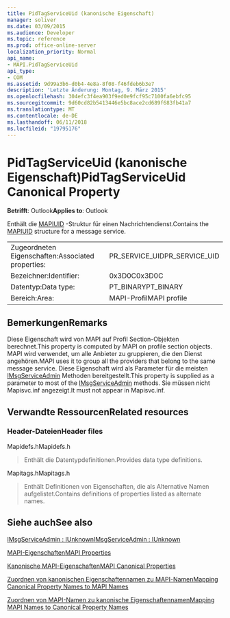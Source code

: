 ```yaml
---
title: PidTagServiceUid (kanonische Eigenschaft)
manager: soliver
ms.date: 03/09/2015
ms.audience: Developer
ms.topic: reference
ms.prod: office-online-server
localization_priority: Normal
api_name:
- MAPI.PidTagServiceUid
api_type:
- COM
ms.assetid: 9d99a3b6-d0b4-4e8a-8f08-f46fdeb6b3e7
description: 'Letzte Änderung: Montag, 9. März 2015'
ms.openlocfilehash: 304efc3f4ea903f9ed0e9fcf95c7100fa6ebfc95
ms.sourcegitcommit: 9d60cd82b5413446e5bc8ace2cd689f683fb41a7
ms.translationtype: MT
ms.contentlocale: de-DE
ms.lasthandoff: 06/11/2018
ms.locfileid: "19795176"
---
```

# <a name="pidtagserviceuid-canonical-property"></a><span data-ttu-id="a9018-103">PidTagServiceUid (kanonische Eigenschaft)</span><span class="sxs-lookup"><span data-stu-id="a9018-103">PidTagServiceUid Canonical Property</span></span>

  
  
<span data-ttu-id="a9018-104">**Betrifft**: Outlook</span><span class="sxs-lookup"><span data-stu-id="a9018-104">**Applies to**: Outlook</span></span> 
  
<span data-ttu-id="a9018-105">Enthält die [MAPIUID](mapiuid.md) -Struktur für einen Nachrichtendienst.</span><span class="sxs-lookup"><span data-stu-id="a9018-105">Contains the [MAPIUID](mapiuid.md) structure for a message service.</span></span> 
  
|||
|:-----|:-----|
|<span data-ttu-id="a9018-106">Zugeordneten Eigenschaften:</span><span class="sxs-lookup"><span data-stu-id="a9018-106">Associated properties:</span></span>  <br/> |<span data-ttu-id="a9018-107">PR_SERVICE_UID</span><span class="sxs-lookup"><span data-stu-id="a9018-107">PR_SERVICE_UID</span></span>  <br/> |
|<span data-ttu-id="a9018-108">Bezeichner:</span><span class="sxs-lookup"><span data-stu-id="a9018-108">Identifier:</span></span>  <br/> |<span data-ttu-id="a9018-109">0x3D0C</span><span class="sxs-lookup"><span data-stu-id="a9018-109">0x3D0C</span></span>  <br/> |
|<span data-ttu-id="a9018-110">Datentyp:</span><span class="sxs-lookup"><span data-stu-id="a9018-110">Data type:</span></span>  <br/> |<span data-ttu-id="a9018-111">PT_BINARY</span><span class="sxs-lookup"><span data-stu-id="a9018-111">PT_BINARY</span></span>  <br/> |
|<span data-ttu-id="a9018-112">Bereich:</span><span class="sxs-lookup"><span data-stu-id="a9018-112">Area:</span></span>  <br/> |<span data-ttu-id="a9018-113">MAPI-Profil</span><span class="sxs-lookup"><span data-stu-id="a9018-113">MAPI profile</span></span>  <br/> |
   
## <a name="remarks"></a><span data-ttu-id="a9018-114">Bemerkungen</span><span class="sxs-lookup"><span data-stu-id="a9018-114">Remarks</span></span>

<span data-ttu-id="a9018-115">Diese Eigenschaft wird von MAPI auf Profil Section-Objekten berechnet.</span><span class="sxs-lookup"><span data-stu-id="a9018-115">This property is computed by MAPI on profile section objects.</span></span> <span data-ttu-id="a9018-116">MAPI wird verwendet, um alle Anbieter zu gruppieren, die den Dienst angehören.</span><span class="sxs-lookup"><span data-stu-id="a9018-116">MAPI uses it to group all the providers that belong to the same message service.</span></span> <span data-ttu-id="a9018-117">Diese Eigenschaft wird als Parameter für die meisten [IMsgServiceAdmin](imsgserviceadminiunknown.md) Methoden bereitgestellt.</span><span class="sxs-lookup"><span data-stu-id="a9018-117">This property is supplied as a parameter to most of the [IMsgServiceAdmin](imsgserviceadminiunknown.md) methods.</span></span> <span data-ttu-id="a9018-118">Sie müssen nicht Mapisvc.inf angezeigt.</span><span class="sxs-lookup"><span data-stu-id="a9018-118">It must not appear in Mapisvc.inf.</span></span> 
  
## <a name="related-resources"></a><span data-ttu-id="a9018-119">Verwandte Ressourcen</span><span class="sxs-lookup"><span data-stu-id="a9018-119">Related resources</span></span>

### <a name="header-files"></a><span data-ttu-id="a9018-120">Header-Dateien</span><span class="sxs-lookup"><span data-stu-id="a9018-120">Header files</span></span>

<span data-ttu-id="a9018-121">Mapidefs.h</span><span class="sxs-lookup"><span data-stu-id="a9018-121">Mapidefs.h</span></span>
  
> <span data-ttu-id="a9018-122">Enthält die Datentypdefinitionen.</span><span class="sxs-lookup"><span data-stu-id="a9018-122">Provides data type definitions.</span></span>
    
<span data-ttu-id="a9018-123">Mapitags.h</span><span class="sxs-lookup"><span data-stu-id="a9018-123">Mapitags.h</span></span>
  
> <span data-ttu-id="a9018-124">Enthält Definitionen von Eigenschaften, die als Alternative Namen aufgelistet.</span><span class="sxs-lookup"><span data-stu-id="a9018-124">Contains definitions of properties listed as alternate names.</span></span>
    
## <a name="see-also"></a><span data-ttu-id="a9018-125">Siehe auch</span><span class="sxs-lookup"><span data-stu-id="a9018-125">See also</span></span>



[<span data-ttu-id="a9018-126">IMsgServiceAdmin : IUnknown</span><span class="sxs-lookup"><span data-stu-id="a9018-126">IMsgServiceAdmin : IUnknown</span></span>](imsgserviceadminiunknown.md)


[<span data-ttu-id="a9018-127">MAPI-Eigenschaften</span><span class="sxs-lookup"><span data-stu-id="a9018-127">MAPI Properties</span></span>](mapi-properties.md)
  
[<span data-ttu-id="a9018-128">Kanonische MAPI-Eigenschaften</span><span class="sxs-lookup"><span data-stu-id="a9018-128">MAPI Canonical Properties</span></span>](mapi-canonical-properties.md)
  
[<span data-ttu-id="a9018-129">Zuordnen von kanonischen Eigenschaftennamen zu MAPI-Namen</span><span class="sxs-lookup"><span data-stu-id="a9018-129">Mapping Canonical Property Names to MAPI Names</span></span>](mapping-canonical-property-names-to-mapi-names.md)
  
[<span data-ttu-id="a9018-130">Zuordnen von MAPI-Namen zu kanonische Eigenschaftennamen</span><span class="sxs-lookup"><span data-stu-id="a9018-130">Mapping MAPI Names to Canonical Property Names</span></span>](mapping-mapi-names-to-canonical-property-names.md)


